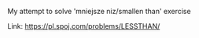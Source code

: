 My attempt to solve 'mniejsze niz/smallen than' exercise

Link: https://pl.spoj.com/problems/LESSTHAN/